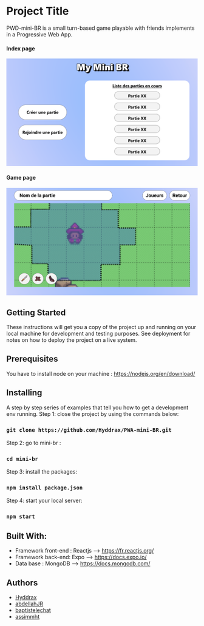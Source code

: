 # Project Title

PWD-mini-BR is a small turn-based game playable with friends implements in a Progressive Web App.

#### Index page
![screenshot1](screenshot1.png)
#### Game page
![screenshot2](screenshot2.png)

## Getting Started
These instructions will get you a copy of the project up and running on your local machine for development and testing purposes. See deployment for notes on how to deploy the project on a live system.

## Prerequisites
You have to install node on your machine : https://nodejs.org/en/download/

## Installing
A step by step series of examples that tell you how to get a development env running.
Step 1: close the project by using the commands below:
### `git clone https://github.com/Hyddrax/PWA-mini-BR.git`
Step 2: go to mini-br :
### `cd mini-br`
Step 3: install the packages:
### `npm install package.json`
Step 4: start your local server:
### `npm start`

## Built With:
- Framework front-end : Reactjs --> https://fr.reactjs.org/
- Framework back-end: Expo --> https://docs.expo.io/
- Data base : MongoDB --> https://docs.mongodb.com/

## Authors
- [Hyddrax](https://github.com/Hyddrax)
- [abdellahJR](https://github.com/abdellahJR)
- [baptistelechat](https://github.com/baptistelechat)
- [assimmht](https://github.com/assimmht)

